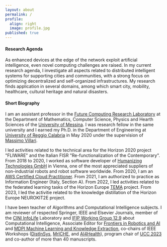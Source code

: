 ```yaml
---
layout: about
permalink: /
profile:
  align: right
  image: profile.jpg
published: true
---
```


#### Research Agenda
As enhanced devices at the edge of the network exploit artificial intelligence, even novel computing challenges are raised. In my current research agenda, I investigate all aspects related to distributed intelligent systems for supporting cities and communities, with a strong focus on optimizing decentralized and self-organized infrastructures. My research finds application in several domains, among which smart city, mobility, healthcare, cultural heritage and natural disasters.

#### Short Biography
I am an assistant professor in the <a href="https://fcrlab.unime.it/">Future Computing Research Laboratory</a> at the Department of Mathematics, Computer Science, Physics and Hearth Sciences of the <a href="https://international.unime.it/">University of Messina</a>. I was research fellow in the same university and I earned my Ph.D. in the Department of Engineering at <a href="https://www.unirc.it/en/">University of Reggio Calabria</a> in May 2020 under the supervision of <a href="https://www.scopus.com/authid/detail.uri?authorId=12645423500">Massimo Villari</a>.

I led activities related to the technical area for the Horizon 2020 project "FLIWARE" and the Italian FISR "Re-functionalization of the Contemporary". From 2018 to 2020, I worked as software developer of <a href="https://humanizing.com/en/">Humanizing Technologies GmbH</a> in Vienna, one of the most appreciated suppliers of non-industrial robots and robot software worldwide. From 2020, I am an <a href="https://www.credly.com/badges/44cecf40-460e-4730-aa49-79733224134e/public_url">AWS Certified Cloud Practitioner</a>. From 2021, I am authorized to practice as Information Engineer (Italy, Section A). From 2022, I led activities related to the federated learning tasks of the Horizon Europe <a href="https://tema-project.eu/">TEMA</a> project. From 2023, I led the activitie related to the knowledge distillation of the Horizon Europe NEUROKIT2E project. 

I have been teacher of Algorithms and Computational Intelligence subjects. I am reviewer of respected Springer, IEEE and Elsevier Journals, member of the <a href="https://www.consorzio-cini.it/index.php/it/lab-infolife">CINI InfoLife</a> Laboratory and <a href="http://www.ifiptc12.org/component/tags/tag/41-wg-12-9">IFIP Working Group 12.9</a> about Computational Intelligence, Associate Editor for <a href="https://www.frontiersin.org/journals/robotics-and-ai/sections/smart-sensor-networks-and-autonomy">Frontiers in Robotics and AI</a> and <a href="https://www.mdpi.com/journal/make">MDPI Machine Learning and Knowledge Extraction</a>, co-chairs of IEEE Workshops (<a href="https://fcrlab.unime.it/calls/distinsys2022">DistInSys</a>, <a href="https://fcrlab.unime.it/calls/mriche2021">MrICHE</a>, and <a href="https://www.ai4health.icar.cnr.it/">AI4Health</a>), program chair of <a href="https://ucc-conference.org/">UCC 2023</a> and co-author of more than 40 manuscripts.
